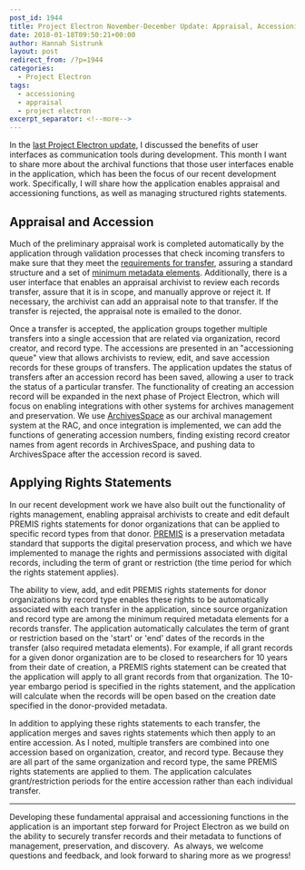 ```yaml
---
post_id: 1944
title: Project Electron November-December Update: Appraisal, Accessioning, and Rights Management
date: 2018-01-18T09:50:21+00:00
author: Hannah Sistrunk
layout: post
redirect_from: /?p=1944
categories:
  - Project Electron
tags:
  - accessioning
  - appraisal
  - project electron
excerpt_separator: <!--more-->
---
```

In the [last Project Electron update](/project-electron-october-update), I discussed the benefits of user interfaces as communication tools during development. This month I want to share more about the archival functions that those user interfaces enable in the application, which has been the focus of our recent development work. Specifically, I will share how the application enables appraisal and accessioning functions, as well as managing structured rights statements.

<!--more-->

## Appraisal and Accession

Much of the preliminary appraisal work is completed automatically by the application through validation processes that check incoming transfers to make sure that they meet the [requirements for transfer](https://projectelectron.rockarch.org/transfer-requirements/), assuring a standard structure and a set of [minimum metadata elements](https://projectelectron.rockarch.org/rac-bagit-spec/). Additionally, there is a user interface that enables an appraisal archivist to review each records transfer, assure that it is in scope, and manually approve or reject it. If necessary, the archivist can add an appraisal note to that transfer. If the transfer is rejected, the appraisal note is emailed to the donor.

Once a transfer is accepted, the application groups together multiple transfers into a single accession that are related via organization, record creator, and record type. The accessions are presented in an "accessioning queue" view that allows archivists to review, edit, and save accession records for these groups of transfers. The application updates the status of transfers after an accession record has been saved, allowing a user to track the status of a particular transfer. The functionality of creating an accession record will be expanded in the next phase of Project Electron, which will focus on enabling integrations with other systems for archives management and preservation. We use [ArchivesSpace](http://archivesspace.org/) as our archival management system at the RAC, and once integration is implemented, we can add the functions of generating accession numbers, finding existing record creator names from agent records in ArchivesSpace, and pushing data to ArchivesSpace after the accession record is saved.

## Applying Rights Statements

In our recent development work we have also built out the functionality of rights management, enabling appraisal archivists to create and edit default PREMIS rights statements for donor organizations that can be applied to specific record types from that donor. [PREMIS](https://www.loc.gov/standards/premis/understanding-premis-rev2017.pdf) is a preservation metadata standard that supports the digital preservation process, and which we have implemented to manage the rights and permissions associated with digital records, including the term of grant or restriction (the time period for which the rights statement applies).

The ability to view, add, and edit PREMIS rights statements for donor organizations by record type enables these rights to be automatically associated with each transfer in the application, since source organization and record type are among the minimum required metadata elements for a records transfer. The application automatically calculates the term of grant or restriction based on the 'start' or 'end' dates of the records in the transfer (also required metadata elements). For example, if all grant records for a given donor organization are to be closed to researchers for 10 years from their date of creation, a PREMIS rights statement can be created that the application will apply to all grant records from that organization. The 10-year embargo period is specified in the rights statement, and the application will calculate when the records will be open based on the creation date specified in the donor-provided metadata.

In addition to applying these rights statements to each transfer, the application merges and saves rights statements which then apply to an entire accession. As I noted, multiple transfers are combined into one accession based on organization, creator, and record type. Because they are all part of the same organization and record type, the same PREMIS rights statements are applied to them. The application calculates grant/restriction periods for the entire accession rather than each individual transfer.

---

Developing these fundamental appraisal and accessioning functions in the application is an important step forward for Project Electron as we build on the ability to securely transfer records and their metadata to functions of management, preservation, and discovery.  As always, we welcome questions and feedback, and look forward to sharing more as we progress!
